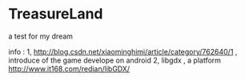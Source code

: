 TreasureLand
============

a test for my dream



info :
1, http://blog.csdn.net/xiaominghimi/article/category/762640/1  , introduce of the game develope on android
2, libgdx , a platform 
   http://www.it168.com/redian/libGDX/

